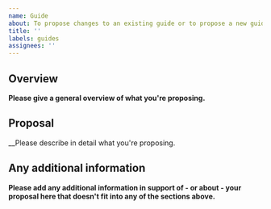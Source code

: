 ```yaml
---
name: Guide
about: To propose changes to an existing guide or to propose a new guide.
title: ''
labels: guides
assignees: ''
---
```


## Overview

__Please give a general overview of what you're proposing.__

## Proposal

__Please describe in detail what you're proposing.

## Any additional information

__Please add any additional information in support of - or about - your proposal here that doesn't fit into any of the sections above.__

